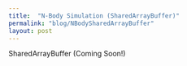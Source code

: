 ```yaml
---
title:  "N-Body Simulation (SharedArrayBuffer)"
permalink: "blog/NBodySharedArrayBuffer"
layout: post
---
```


SharedArrayBuffer (Coming Soon!)